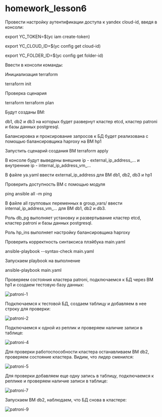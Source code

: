 # homework_lesson6

Провести настройку аутентификации доступа к yandex cloud-id, введя в консоли:

export YC_TOKEN=$(yc iam create-token)

export YC_CLOUD_ID=$(yc config get cloud-id)

export YC_FOLDER_ID=$(yc config get folder-id)

Ввести в консоли команды:

Инициализация terraform

terraform init

Проверка сценария

terraform terraform plan

Будут созданы ВМ:

db1, db2 и db3 на которых будет развернут кластер etcd, кластер patroni и базы данных postgresql.

Балансировка и проксирование запросов к БД будет реализована с помощью балансировщика haproxy на ВМ hp1

Запустить сценарий создания ВМ terraform apply

В консоле будут выведены внешние ip - external_ip_address_... и внутренние ip - internal_ip_address_vm_...

В файле ya.yaml ввести external_ip_address для ВМ db1, db2, db3 и hp1

Проверить доступность ВМ с помощью модуля

ping ansible all -m ping

В файле all групповых переменных в group_vars/ ввести internal_ip_address_vm_... для ВМ db1, db2 и db3.

Роль db_pg выполняет установку и развертывание кластер etcd, кластер patroni и базы данных postgresql.

Роль hp_ins выполняет настройку балансировщика haproxy

Проверить корректность синтаксиса плэйбука main.yaml

ansible-playbook --syntax-check main.yaml

Запускаем playbook на выполнение

ansible-playbook main.yaml

Проверяем состояния кластера patroni, подключаемся к БД через ВМ hp1 и создаем тестовую базу данных:

![patroni-1](https://github.com/gi949/homework_lesson6/assets/94520051/939f5223-550b-4ad5-b1df-07ea43cfbb76)

Подключаемся к тестовой БД, создаем таблицу и добавляем в нее строку для проверки:

![patroni-2](https://github.com/gi949/homework_lesson6/assets/94520051/5ba90781-89c9-43f3-85e7-75cb6e1f4f15)

Подключаемся к одной из реплик и проверяем наличие записи в таблице:

![patroni-4](https://github.com/gi949/homework_lesson6/assets/94520051/5189a736-bd96-423b-b97d-538764ce6782)

Для проверки работоспособности кластера останавливаем ВМ db2, проверяем состояние кластера. Видим, что лидер сменился:

![patroni-5](https://github.com/gi949/homework_lesson6/assets/94520051/927387de-da83-4899-bee0-0624e1e8d6fc)

Для проверки добавляем еще одну запись в таблицу, подключаемся к реплике и проверяем наличие записи в таблице:

![patroni-7](https://github.com/gi949/homework_lesson6/assets/94520051/75908cf6-2cda-4f81-80a4-37976da802a1)

Запускаем ВМ db2, наблюдаем, что БД снова в кластере:

![patroni-9](https://github.com/gi949/homework_lesson6/assets/94520051/05332524-bbf2-405f-8bb8-cea9f693255f)


